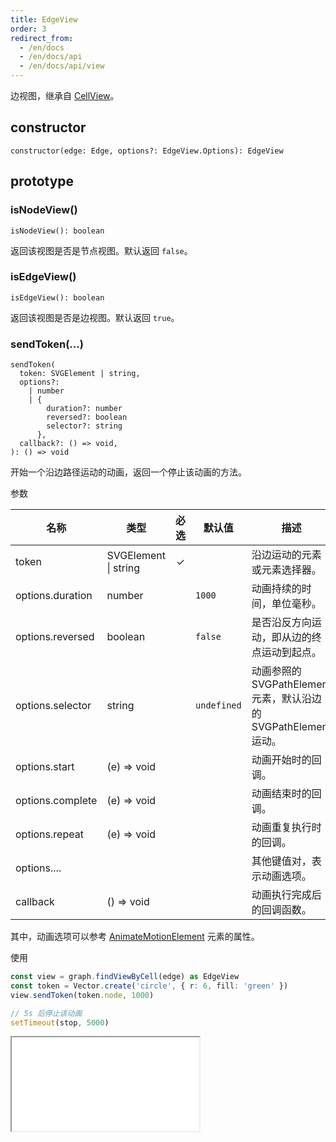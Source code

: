 ```yaml
---
title: EdgeView
order: 3
redirect_from:
  - /en/docs
  - /en/docs/api
  - /en/docs/api/view
---
```


边视图，继承自 [CellView](/en/docs/api/view/cellview)。

## constructor

```sign
constructor(edge: Edge, options?: EdgeView.Options): EdgeView
```

## prototype

### isNodeView()

```sign
isNodeView(): boolean
```

返回该视图是否是节点视图。默认返回 `false`。

### isEdgeView()

```sign
isEdgeView(): boolean
```

返回该视图是否是边视图。默认返回 `true`。

### sendToken(...)

```sign
sendToken(
  token: SVGElement | string,
  options?:
    | number
    | {
        duration?: number
        reversed?: boolean
        selector?: string
      },
  callback?: () => void,
): () => void
```

开始一个沿边路径运动的动画，返回一个停止该动画的方法。

<span class="tag-param">参数<span>

| 名称             | 类型                 | 必选 | 默认值      | 描述                                                           |
|------------------|----------------------|:----:|-------------|--------------------------------------------------------------|
| token            | SVGElement \| string |  ✓   |             | 沿边运动的元素或元素选择器。                                    |
| options.duration | number               |      | `1000`      | 动画持续的时间，单位毫秒。                                       |
| options.reversed | boolean              |      | `false`     | 是否沿反方向运动，即从边的终点运动到起点。                       |
| options.selector | string               |      | `undefined` | 动画参照的 SVGPathElement 元素，默认沿边的 SVGPathElement 运动。 |
| options.start    | (e) => void          |      |             | 动画开始时的回调。                                              |
| options.complete | (e) => void          |      |             | 动画结束时的回调。                                              |
| options.repeat   | (e) => void          |      |             | 动画重复执行时的回调。                                          |
| options....      |                      |      |             | 其他键值对，表示动画选项。                                       |
| callback         | () => void           |      |             | 动画执行完成后的回调函数。                                      |

其中，动画选项可以参考 [AnimateMotionElement](https://www.w3.org/TR/SVG11/animate.html#AnimateMotionElement) 元素的属性。

<span class="tag-example">使用<span>

```ts
const view = graph.findViewByCell(edge) as EdgeView
const token = Vector.create('circle', { r: 6, fill: 'green' })
view.sendToken(token.node, 1000)

// 5s 后停止该动画
setTimeout(stop, 5000)
```

<iframe src="/demos/tutorial/advanced/animation/signal"></iframe>
